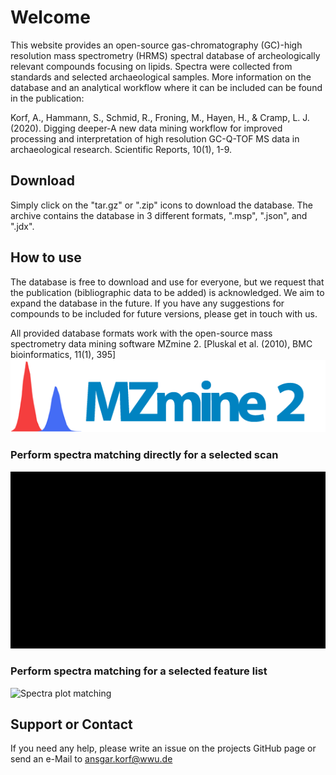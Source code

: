 # Welcome

This website provides an open-source gas-chromatography (GC)-high resolution mass spectrometry (HRMS) spectral database of archeologically relevant compounds focusing on lipids. Spectra were collected from standards and selected archaeological samples. More information on the database and an analytical workflow where it can be included can be found in the publication:

Korf, A., Hammann, S., Schmid, R., Froning, M., Hayen, H., & Cramp, L. J. (2020). Digging deeper-A new data mining workflow for improved processing and interpretation of high resolution GC-Q-TOF MS data in archaeological research. Scientific Reports, 10(1), 1-9.

## Download

Simply click on the "tar.gz" or ".zip" icons to download the database. The archive contains the database in 3 different  formats, ".msp", ".json", and ".jdx".

## How to use

The database is free to download and use for everyone, but we request that the publication (bibliographic data to be added) is acknowledged. We aim to expand the database in the future. If you have any suggestions for compounds to be included for future versions, please get in touch with us.

All provided database formats work with the open-source mass spectrometry data mining software MZmine 2. [Pluskal et al. (2010), BMC bioinformatics, 11(1), 395]
![MZmine 2](https://raw.githubusercontent.com/gc-hrms-spectra/gc-hrms-spectra.github.io/master/src/images/mzmine_logo.png)

### Perform spectra matching directly for a selected scan
![Spectra plot matching](https://raw.githubusercontent.com/gc-hrms-spectra/gc-hrms-spectra.github.io/master/src/images/Matching_Spectra.gif)

### Perform spectra matching for a selected feature list
![Spectra plot matching](https://raw.githubusercontent.com/gc-hrms-spectra/gc-hrms-spectra.github.io/master/src/images/Matching_Feature.gif)

## Support or Contact

If you need any help, please write an issue on the projects GitHub page or send an e-Mail to ansgar.korf@wwu.de
